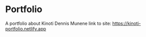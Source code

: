 # Portfolio
A portfolio about Kinoti Dennis Munene
link to site: https://kinoti-portfolio.netlify.app
